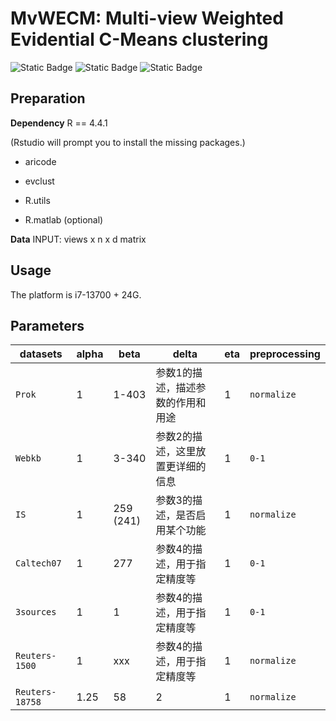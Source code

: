 # MvWECM: Multi-view Weighted Evidential C-Means clustering
![Static Badge](https://img.shields.io/badge/Multi%20view%20Clustering-green)
![Static Badge](https://img.shields.io/badge/R-blue)
![Static Badge](https://img.shields.io/badge/Pattern%20Recognition-orange)

## Preparation
**Dependency**
R == 4.4.1

(Rstudio will prompt you to install the missing packages.)

* aricode 

* evclust 

* R.utils

* R.matlab  (optional)

**Data**
INPUT: views x n x d matrix 

## Usage
The platform is i7-13700 + 24G.

## Parameters

| datasets         | alpha     | beta    | delta |  eta  | preprocessing  | 
| -------------- | -------- | ---------- | --------------------------- | ------| ------|
| `Prok`         | 1    | 1-403         | 参数1的描述，描述参数的作用和用途 | 1 |`normalize` |
| `Webkb`        | 1    | 3-340         | 参数2的描述，这里放置更详细的信息 | 1|`0-1` |
| `IS`           | 1    | 259 (241)     | 参数3的描述，是否启用某个功能 | 1 |`normalize` |
| `Caltech07`    | 1    | 277           | 参数4的描述，用于指定精度等 | 1 |`0-1` |
| `3sources`     | 1    | 1             | 参数4的描述，用于指定精度等 | 1 |`0-1`|
| `Reuters-1500` | 1    | xxx           | 参数4的描述，用于指定精度等 | 1 |`normalize` |
| `Reuters-18758`| 1.25 | 58            | 2 | 1 |`normalize` |
